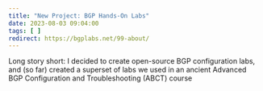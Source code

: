 ```yaml
---
title: "New Project: BGP Hands-On Labs"
date: 2023-08-03 09:04:00
tags: [ ]
redirect: https://bgplabs.net/99-about/
---
```

Long story short: I decided to create open-source BGP configuration labs, and (so far) created a superset of labs we used in an ancient Advanced BGP Configuration and Troubleshooting (ABCT) course
